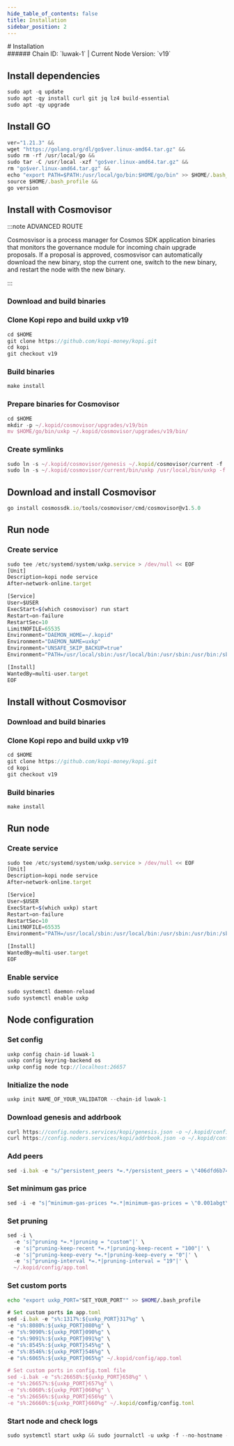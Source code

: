 ```yaml
---
hide_table_of_contents: false
title: Installation
sidebar_position: 2
---
```


<div class="h1-with-icon icon-kopi">
# Installation
</div>
###### Chain ID: `luwak-1` | Current Node Version: `v19`

## Install dependencies

```js
sudo apt -q update
sudo apt -qy install curl git jq lz4 build-essential
sudo apt -qy upgrade
```

## Install GO
```js
ver="1.21.3" &&
wget "https://golang.org/dl/go$ver.linux-amd64.tar.gz" &&
sudo rm -rf /usr/local/go &&
sudo tar -C /usr/local -xzf "go$ver.linux-amd64.tar.gz" &&
rm "go$ver.linux-amd64.tar.gz" &&
echo "export PATH=$PATH:/usr/local/go/bin:$HOME/go/bin" >> $HOME/.bash_profile &&
source $HOME/.bash_profile &&
go version
```

## Install with Cosmovisor
:::note ADVANCED ROUTE

Cosmosvisor is a process manager for Cosmos SDK application binaries that monitors the governance module for incoming chain upgrade proposals. If a proposal is approved, cosmosvisor can automatically download the new binary, stop the current one, switch to the new binary, and restart the node with the new binary.

:::
### Download and build binaries
### Clone Kopi repo and build uxkp v19
```js
cd $HOME
git clone https://github.com/kopi-money/kopi.git
cd kopi
git checkout v19
```

### Build binaries
```js
make install
```
### Prepare binaries for Cosmovisor
```js
cd $HOME
mkdir -p ~/.kopid/cosmovisor/upgrades/v19/bin
mv $HOME/go/bin/uxkp ~/.kopid/cosmovisor/upgrades/v19/bin/
```

### Create symlinks
```js
sudo ln -s ~/.kopid/cosmovisor/genesis ~/.kopid/cosmovisor/current -f
sudo ln -s ~/.kopid/cosmovisor/current/bin/uxkp /usr/local/bin/uxkp -f
```

## Download and install Cosmovisor
```js
go install cosmossdk.io/tools/cosmovisor/cmd/cosmovisor@v1.5.0
```

## Run node
### Create service
```js
sudo tee /etc/systemd/system/uxkp.service > /dev/null << EOF
[Unit]
Description=kopi node service
After=network-online.target

[Service]
User=$USER
ExecStart=$(which cosmovisor) run start
Restart=on-failure
RestartSec=10
LimitNOFILE=65535
Environment="DAEMON_HOME=~/.kopid"
Environment="DAEMON_NAME=uxkp"
Environment="UNSAFE_SKIP_BACKUP=true"
Environment="PATH=/usr/local/sbin:/usr/local/bin:/usr/sbin:/usr/bin:/sbin:/bin:/usr/games:/usr/local/games:/snap/bin:~/.kopid/cosmovisor/current/bin"

[Install]
WantedBy=multi-user.target
EOF
```

## Install without Cosmovisor

### Download and build binaries
### Clone Kopi repo and build uxkp v19
```js
cd $HOME
git clone https://github.com/kopi-money/kopi.git
cd kopi
git checkout v19
```

### Build binaries
```js
make install
```

## Run node
### Create service
```js
sudo tee /etc/systemd/system/uxkp.service > /dev/null << EOF
[Unit]
Description=kopi node service
After=network-online.target

[Service]
User=$USER
ExecStart=$(which uxkp) start
Restart=on-failure
RestartSec=10
LimitNOFILE=65535
Environment="PATH=/usr/local/sbin:/usr/local/bin:/usr/sbin:/usr/bin:/sbin:/bin:/usr/games:/usr/local/games:/snap/bin"

[Install]
WantedBy=multi-user.target
EOF
```

### Enable service
```js
sudo systemctl daemon-reload
sudo systemctl enable uxkp
```

## Node configuration
### Set config
```js
uxkp config chain-id luwak-1
uxkp config keyring-backend os
uxkp config node tcp://localhost:26657
```

### Initialize the node
```js
uxkp init NAME_OF_YOUR_VALIDATOR --chain-id luwak-1
```

### Download genesis and addrbook
```js
curl https://config.noders.services/kopi/genesis.json -o ~/.kopid/config/genesis.json
curl https://config.noders.services/kopi/addrbook.json -o ~/.kopid/config/addrbook.json
```
### Add peers
```js
sed -i.bak -e "s/^persistent_peers *=.*/persistent_peers = \"406dfd6b74324722137c38c8a70dfacee45bac01@kopi-rpc.noders.services:30756\"/" ~/.kopid/config/config.toml
```

### Set minimum gas price
```js
sed -i -e "s|^minimum-gas-prices *=.*|minimum-gas-prices = \"0.001abgt\"|" ~/.kopid/config/app.toml
```
### Set pruning
```js
sed -i \
  -e 's|^pruning *=.*|pruning = "custom"|' \
  -e 's|^pruning-keep-recent *=.*|pruning-keep-recent = "100"|' \
  -e 's|^pruning-keep-every *=.*|pruning-keep-every = "0"|' \
  -e 's|^pruning-interval *=.*|pruning-interval = "19"|' \
  ~/.kopid/config/app.toml
```

### Set custom ports

```bash
echo "export uxkp_PORT="SET_YOUR_PORT"" >> $HOME/.bash_profile
```

```js
# Set custom ports in app.toml
sed -i.bak -e "s%:1317%:${uxkp_PORT}317%g" \
-e "s%:8080%:${uxkp_PORT}080%g" \
-e "s%:9090%:${uxkp_PORT}090%g" \
-e "s%:9091%:${uxkp_PORT}091%g" \
-e "s%:8545%:${uxkp_PORT}545%g" \
-e "s%:8546%:${uxkp_PORT}546%g" \
-e "s%:6065%:${uxkp_PORT}065%g" ~/.kopid/config/app.toml

# Set custom ports in config.toml file
sed -i.bak -e "s%:26658%:${uxkp_PORT}658%g" \
-e "s%:26657%:${uxkp_PORT}657%g" \
-e "s%:6060%:${uxkp_PORT}060%g" \
-e "s%:26656%:${uxkp_PORT}656%g" \
-e "s%:26660%:${uxkp_PORT}660%g" ~/.kopid/config/config.toml
```

### Start node and check logs
```js
sudo systemctl start uxkp && sudo journalctl -u uxkp -f --no-hostname -o cat
```
